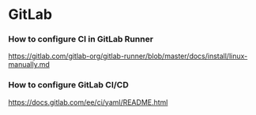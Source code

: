 
# GitLab

### How to configure CI in GitLab Runner

https://gitlab.com/gitlab-org/gitlab-runner/blob/master/docs/install/linux-manually.md

### How to configure GitLab CI/CD

https://docs.gitlab.com/ee/ci/yaml/README.html